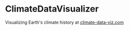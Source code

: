 # ClimateDataVisualizer
Visualizing Earth's climate history at [climate-data-viz.com](http://climate-data-viz.com)
